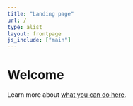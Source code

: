 ```yaml
---
title: "Landing page"
url: /
type: alist
layout: frontpage
js_include: ["main"]
---
```

# Welcome
Learn more about [what you can do here](/welcome.html).
